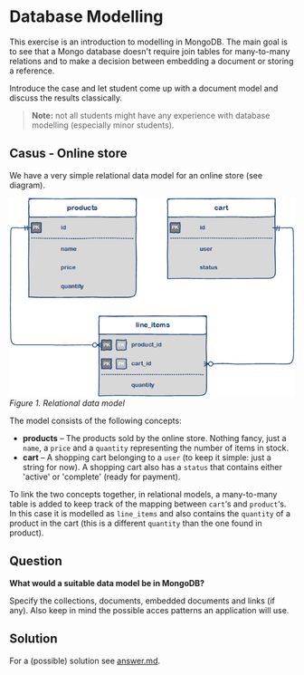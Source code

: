 # Database Modelling

This exercise is an introduction to modelling in MongoDB. The main goal is to see that a Mongo database doesn't require join tables for many-to-many relations and to make a decision between embedding a document or storing a reference.

Introduce the case and let student come up with a document model and discuss the results classically.

> **Note:** not all students might have any experience with database modelling (especially minor students).

## Casus - Online store

We have a very simple relational data model for an online store (see diagram).

![Relational data model](retail.png)
_Figure 1. Relational data model_

The model consists of the following concepts:

- **products** – The products sold by the online store. Nothing fancy, just a `name`, a `price` and a `quantity` representing the number of items in stock.
- **cart** – A shopping cart belonging to a `user` (to keep it simple: just a string for now). A shopping cart also has a `status` that contains either 'active' or 'complete' (ready for payment).

To link the two concepts together, in relational models, a many-to-many table is added to keep track of the mapping between `cart`‘s and `product`‘s. In this case it is modelled as `line_items` and also contains the `quantity` of a product in the cart (this is a different `quantity` than the one found in product).

## Question

**What would a suitable data model be in MongoDB?**

Specify the collections, documents, embedded documents and links (if any). Also keep in mind the possible acces patterns an application will use.

## Solution

For a (possible) solution see [answer.md](answer.md).
